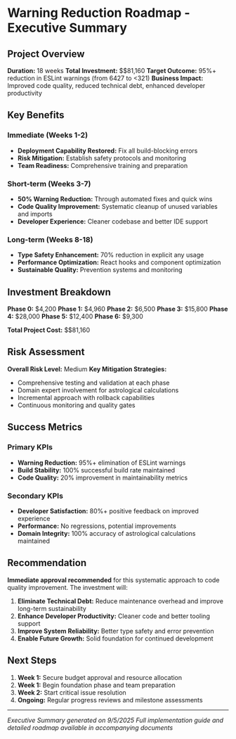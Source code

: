# Warning Reduction Roadmap - Executive Summary

## Project Overview

**Duration:** 18 weeks
**Total Investment:** $$81,160
**Target Outcome:** 95%+ reduction in ESLint warnings (from 6427 to <321)
**Business Impact:** Improved code quality, reduced technical debt, enhanced developer productivity

## Key Benefits

### Immediate (Weeks 1-2)
- **Deployment Capability Restored:** Fix all build-blocking errors
- **Risk Mitigation:** Establish safety protocols and monitoring
- **Team Readiness:** Comprehensive training and preparation

### Short-term (Weeks 3-7)
- **50% Warning Reduction:** Through automated fixes and quick wins
- **Code Quality Improvement:** Systematic cleanup of unused variables and imports
- **Developer Experience:** Cleaner codebase and better IDE support

### Long-term (Weeks 8-18)
- **Type Safety Enhancement:** 70% reduction in explicit any usage
- **Performance Optimization:** React hooks and component optimization
- **Sustainable Quality:** Prevention systems and monitoring

## Investment Breakdown

**Phase 0:** $4,200
**Phase 1:** $4,960
**Phase 2:** $6,500
**Phase 3:** $15,800
**Phase 4:** $28,000
**Phase 5:** $12,400
**Phase 6:** $9,300

**Total Project Cost:** $$81,160

## Risk Assessment

**Overall Risk Level:** Medium
**Key Mitigation Strategies:**
- Comprehensive testing and validation at each phase
- Domain expert involvement for astrological calculations
- Incremental approach with rollback capabilities
- Continuous monitoring and quality gates

## Success Metrics

### Primary KPIs
- **Warning Reduction:** 95%+ elimination of ESLint warnings
- **Build Stability:** 100% successful build rate maintained
- **Code Quality:** 20% improvement in maintainability metrics

### Secondary KPIs
- **Developer Satisfaction:** 80%+ positive feedback on improved experience
- **Performance:** No regressions, potential improvements
- **Domain Integrity:** 100% accuracy of astrological calculations maintained

## Recommendation

**Immediate approval recommended** for this systematic approach to code quality improvement. The investment will:

1. **Eliminate Technical Debt:** Reduce maintenance overhead and improve long-term sustainability
2. **Enhance Developer Productivity:** Cleaner code and better tooling support
3. **Improve System Reliability:** Better type safety and error prevention
4. **Enable Future Growth:** Solid foundation for continued development

## Next Steps

1. **Week 1:** Secure budget approval and resource allocation
2. **Week 1:** Begin foundation phase and team preparation
3. **Week 2:** Start critical issue resolution
4. **Ongoing:** Regular progress reviews and milestone assessments

---

*Executive Summary generated on 9/5/2025*
*Full implementation guide and detailed roadmap available in accompanying documents*
